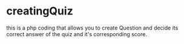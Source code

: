 # creatingQuiz
this is a php coding that allows you to create Question and decide its correct answer of the quiz and it's corresponding score.
